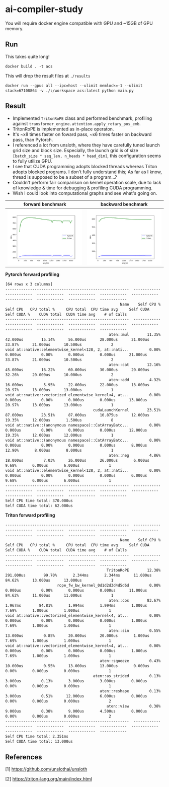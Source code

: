 # ai-compiler-study

You will require docker engine compatible with GPU and ~15GB of GPU memory.

## Run

This takes quite long!
```
docker build . -t acs
```

This will drop the result files at `./results`
```
docker run --gpus all --ipc=host --ulimit memlock=-1 --ulimit stack=67108864 -v ./:/workspace acs:latest python main.py
```

## Result

* Implemented `TritonRoPE` class and performed benchmark, profiling against `transformer_engine.attention.apply_rotary_pos_emb`.
* TritonRoPE is implemented as in-place operaton.
* It's ~x8 times faster on foward pass, ~x6 times faster on backward pass, than Pytorch.
* I referenced a lot from unsloth, where they have carefully tuned launch grid size and block size. Especially, the launch grid is of size `[batch_size * seq_len, n_heads * head_dim]`, this configuration seems to fully utilize GPU.
* I see that CUDA programming adopts blocked threads whereas Triton adopts blocked programs. I don't fully understand this; As far as I know, thread is supposed to be a subset of a program...?
* Couldn't perform fair comparison on kernel operation scale, due to lack of knowledge & time for debugging & profiling CUDA programming.
* Wish I could look into computational graphs and see what's going on.

 forward benchmark         | backward benchmark
:-------------------------:|:-------------------------:
![](results/rope_fw.png)   | ![](results/rope_bw.png)

**Pytorch forward profiling**
```
[64 rows x 3 columns]
-------------------------------------------------------  ------------  ------------  ------------  ------------  ------------  ------------  ------------  ------------  ------------  ------------
                                                   Name    Self CPU %      Self CPU   CPU total %     CPU total  CPU time avg     Self CUDA   Self CUDA %    CUDA total  CUDA time avg    # of Calls
-------------------------------------------------------  ------------  ------------  ------------  ------------  ------------  ------------  ------------  ------------  ------------  ------------
                                              aten::mul        11.35%      42.000us        15.14%      56.000us      28.000us      21.000us        33.87%      21.000us      10.500us             2
void at::native::elementwise_kernel<128, 2, at::nati...         0.00%       0.000us         0.00%       0.000us       0.000us      21.000us        33.87%      21.000us      10.500us             2
                                              aten::cat        12.16%      45.000us        16.22%      60.000us      30.000us      20.000us        32.26%      20.000us      10.000us             2
                                              aten::add         4.32%      16.000us         5.95%      22.000us      22.000us      13.000us        20.97%      13.000us      13.000us             1
void at::native::vectorized_elementwise_kernel<4, at...         0.00%       0.000us         0.00%       0.000us       0.000us      13.000us        20.97%      13.000us      13.000us             1
                                       cudaLaunchKernel        23.51%      87.000us        23.51%      87.000us      10.875us      12.000us        19.35%      12.000us       1.500us             8
void at::native::(anonymous namespace)::CatArrayBatc...         0.00%       0.000us         0.00%       0.000us       0.000us      12.000us        19.35%      12.000us      12.000us             1
void at::native::(anonymous namespace)::CatArrayBatc...         0.00%       0.000us         0.00%       0.000us       0.000us       8.000us        12.90%       8.000us       8.000us             1
                                              aten::neg         4.86%      18.000us         7.03%      26.000us      26.000us       6.000us         9.68%       6.000us       6.000us             1
void at::native::elementwise_kernel<128, 2, at::nati...         0.00%       0.000us         0.00%       0.000us       0.000us       6.000us         9.68%       6.000us       6.000us             1
-------------------------------------------------------  ------------  ------------  ------------  ------------  ------------  ------------  ------------  ------------  ------------  ------------
Self CPU time total: 370.000us
Self CUDA time total: 62.000us
```
**Triton forward profiling**
```
-------------------------------------------------------  ------------  ------------  ------------  ------------  ------------  ------------  ------------  ------------  ------------  ------------
                                                   Name    Self CPU %      Self CPU   CPU total %     CPU total  CPU time avg     Self CUDA   Self CUDA %    CUDA total  CUDA time avg    # of Calls
-------------------------------------------------------  ------------  ------------  ------------  ------------  ------------  ------------  ------------  ------------  ------------  ------------
                                             TritonRoPE        12.38%     291.000us        99.70%       2.344ms       2.344ms      11.000us        84.62%      13.000us      13.000us             1
                       rope_fw_bw_kernel_0d1d2d3d4d5d6d         0.00%       0.000us         0.00%       0.000us       0.000us      11.000us        84.62%      11.000us      11.000us             1
                                              aten::cos        83.67%       1.967ms        84.81%       1.994ms       1.994ms       1.000us         7.69%       1.000us       1.000us             1
void at::native::vectorized_elementwise_kernel<4, at...         0.00%       0.000us         0.00%       0.000us       0.000us       1.000us         7.69%       1.000us       1.000us             1
                                              aten::sin         0.55%      13.000us         0.85%      20.000us      20.000us       1.000us         7.69%       1.000us       1.000us             1
void at::native::vectorized_elementwise_kernel<4, at...         0.00%       0.000us         0.00%       0.000us       0.000us       1.000us         7.69%       1.000us       1.000us             1
                                          aten::squeeze         0.43%      10.000us         0.55%      13.000us      13.000us       0.000us         0.00%       0.000us       0.000us             1
                                       aten::as_strided         0.13%       3.000us         0.13%       3.000us       3.000us       0.000us         0.00%       0.000us       0.000us             1
                                          aten::reshape         0.13%       3.000us         0.51%      12.000us       6.000us       0.000us         0.00%       0.000us       0.000us             2
                                             aten::view         0.38%       9.000us         0.38%       9.000us       4.500us       0.000us         0.00%       0.000us       0.000us             2
-------------------------------------------------------  ------------  ------------  ------------  ------------  ------------  ------------  ------------  ------------  ------------  ------------
Self CPU time total: 2.351ms
Self CUDA time total: 13.000us
```

## References

[1] https://github.com/unslothai/unsloth

[2] https://triton-lang.org/main/index.html